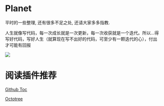 # Planet

平时的一些整理, 还有很多不足之处, 还请大家多多指教.

人生就像写代码，每一次成长就是一次更新，每一次收获就是一个迭代。所以...得写好代码，写好人生（就算现在写不出好的代码，可至少有一颗迭代的心），付出才可能有回报


![](https://ae01.alicdn.com/kf/H420867f7271f42f7b7d3892afb6b9d411.png)











# 阅读插件推荐

[Github Toc](https://chrome.google.com/webstore/detail/github-toc/nalkpgbfaadkpckoadhlkihofnbhfhek/related)

[Octotree](https://chrome.google.com/webstore/detail/octotree/bkhaagjahfmjljalopjnoealnfndnagc?hl=en-US)
